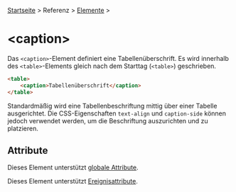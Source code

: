 [Startseite](../../../../) > Referenz > [Elemente](../Elemente_Alphabetisch.md) >

# \<caption>

Das `<caption>`-Element definiert eine Tabellenüberschrift. Es wird innerhalb des `<table>`-Elements gleich nach dem Starttag (`<table>`) geschrieben.

```html
<table>
    <caption>Tabellenüberschrift</caption>
</table>
```

Standardmäßig wird eine Tabellenbeschriftung mittig über einer Tabelle ausgerichtet. Die CSS-Eigenschaften `text-align` und `caption-side` können jedoch verwendet werden, um die Beschriftung auszurichten und zu platzieren.

## Attribute

Dieses Element unterstützt [globale Attribute](../Globale_Attribute.md).

Dieses Element unterstützt [Ereignisattribute](../Ereignisattribute.md).
